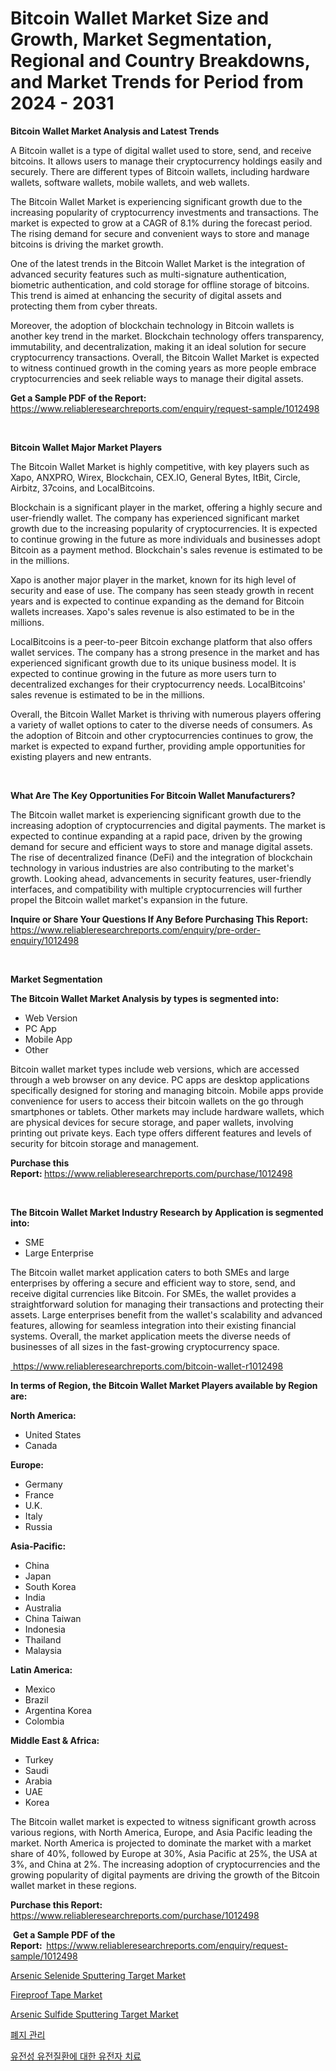 <p><h1>Bitcoin Wallet Market Size and Growth, Market Segmentation, Regional and Country Breakdowns, and Market Trends for Period from 2024 -  2031</h1></p><p><strong>Bitcoin Wallet Market Analysis and Latest Trends</strong></p>
<p><p>A Bitcoin wallet is a type of digital wallet used to store, send, and receive bitcoins. It allows users to manage their cryptocurrency holdings easily and securely. There are different types of Bitcoin wallets, including hardware wallets, software wallets, mobile wallets, and web wallets.</p><p>The Bitcoin Wallet Market is experiencing significant growth due to the increasing popularity of cryptocurrency investments and transactions. The market is expected to grow at a CAGR of 8.1% during the forecast period. The rising demand for secure and convenient ways to store and manage bitcoins is driving the market growth.</p><p>One of the latest trends in the Bitcoin Wallet Market is the integration of advanced security features such as multi-signature authentication, biometric authentication, and cold storage for offline storage of bitcoins. This trend is aimed at enhancing the security of digital assets and protecting them from cyber threats.</p><p>Moreover, the adoption of blockchain technology in Bitcoin wallets is another key trend in the market. Blockchain technology offers transparency, immutability, and decentralization, making it an ideal solution for secure cryptocurrency transactions. Overall, the Bitcoin Wallet Market is expected to witness continued growth in the coming years as more people embrace cryptocurrencies and seek reliable ways to manage their digital assets.</p></p>
<p><strong>Get a Sample PDF of the Report:&nbsp;</strong> <a href="https://www.reliableresearchreports.com/enquiry/request-sample/1012498">https://www.reliableresearchreports.com/enquiry/request-sample/1012498</a></p>
<p>&nbsp;</p>
<p><strong>Bitcoin Wallet Major Market Players</strong></p>
<p><p>The Bitcoin Wallet Market is highly competitive, with key players such as Xapo, ANXPRO, Wirex, Blockchain, CEX.IO, General Bytes, ItBit, Circle, Airbitz, 37coins, and LocalBitcoins.</p><p>Blockchain is a significant player in the market, offering a highly secure and user-friendly wallet. The company has experienced significant market growth due to the increasing popularity of cryptocurrencies. It is expected to continue growing in the future as more individuals and businesses adopt Bitcoin as a payment method. Blockchain's sales revenue is estimated to be in the millions.</p><p>Xapo is another major player in the market, known for its high level of security and ease of use. The company has seen steady growth in recent years and is expected to continue expanding as the demand for Bitcoin wallets increases. Xapo's sales revenue is also estimated to be in the millions.</p><p>LocalBitcoins is a peer-to-peer Bitcoin exchange platform that also offers wallet services. The company has a strong presence in the market and has experienced significant growth due to its unique business model. It is expected to continue growing in the future as more users turn to decentralized exchanges for their cryptocurrency needs. LocalBitcoins' sales revenue is estimated to be in the millions.</p><p>Overall, the Bitcoin Wallet Market is thriving with numerous players offering a variety of wallet options to cater to the diverse needs of consumers. As the adoption of Bitcoin and other cryptocurrencies continues to grow, the market is expected to expand further, providing ample opportunities for existing players and new entrants.</p></p>
<p>&nbsp;</p>
<p><strong>What Are The Key Opportunities For Bitcoin Wallet Manufacturers?</strong></p>
<p><p>The Bitcoin wallet market is experiencing significant growth due to the increasing adoption of cryptocurrencies and digital payments. The market is expected to continue expanding at a rapid pace, driven by the growing demand for secure and efficient ways to store and manage digital assets. The rise of decentralized finance (DeFi) and the integration of blockchain technology in various industries are also contributing to the market's growth. Looking ahead, advancements in security features, user-friendly interfaces, and compatibility with multiple cryptocurrencies will further propel the Bitcoin wallet market's expansion in the future.</p></p>
<p><strong>Inquire or Share Your Questions If Any Before Purchasing This Report:</strong> <a href="https://www.reliableresearchreports.com/enquiry/pre-order-enquiry/1012498">https://www.reliableresearchreports.com/enquiry/pre-order-enquiry/1012498</a></p>
<p>&nbsp;</p>
<p><strong>Market Segmentation</strong></p>
<p><strong>The Bitcoin Wallet Market Analysis by types is segmented into:</strong></p>
<p><ul><li>Web Version</li><li>PC App</li><li>Mobile App</li><li>Other</li></ul></p>
<p><p>Bitcoin wallet market types include web versions, which are accessed through a web browser on any device. PC apps are desktop applications specifically designed for storing and managing bitcoin. Mobile apps provide convenience for users to access their bitcoin wallets on the go through smartphones or tablets. Other markets may include hardware wallets, which are physical devices for secure storage, and paper wallets, involving printing out private keys. Each type offers different features and levels of security for bitcoin storage and management.</p></p>
<p><strong>Purchase this Report:&nbsp;</strong><a href="https://www.reliableresearchreports.com/purchase/1012498">https://www.reliableresearchreports.com/purchase/1012498</a></p>
<p>&nbsp;</p>
<p><strong>The Bitcoin Wallet Market Industry Research by Application is segmented into:</strong></p>
<p><ul><li>SME</li><li>Large Enterprise</li></ul></p>
<p><p>The Bitcoin wallet market application caters to both SMEs and large enterprises by offering a secure and efficient way to store, send, and receive digital currencies like Bitcoin. For SMEs, the wallet provides a straightforward solution for managing their transactions and protecting their assets. Large enterprises benefit from the wallet's scalability and advanced features, allowing for seamless integration into their existing financial systems. Overall, the market application meets the diverse needs of businesses of all sizes in the fast-growing cryptocurrency space.</p></p>
<p><a href="https://www.reliableresearchreports.com/bitcoin-wallet-r1012498">&nbsp;https://www.reliableresearchreports.com/bitcoin-wallet-r1012498</a></p>
<p><strong>In terms of Region, the Bitcoin Wallet Market Players available by Region are:</strong></p>
<p>
    <p> <strong> North America: </strong>
        <ul>
            <li>United States</li>
            <li>Canada</li>
        </ul>
        </p> 
    <p> <strong> Europe: </strong>
        <ul>
            <li>Germany</li>
            <li>France</li>
            <li>U.K.</li>
            <li>Italy</li>
            <li>Russia</li>
        </ul>
        </p> 
    <p> <strong> Asia-Pacific: </strong>
        <ul>
            <li>China</li>
            <li>Japan</li>
            <li>South Korea</li>
            <li>India</li>
            <li>Australia</li>
            <li>China Taiwan</li>
            <li>Indonesia</li>
            <li>Thailand</li>
            <li>Malaysia</li>
        </ul>
        </p> 
    <p> <strong> Latin America: </strong>
        <ul>
            <li>Mexico</li>
            <li>Brazil</li>
            <li>Argentina Korea</li>
            <li>Colombia</li>
        </ul>
        </p> 
    <p> <strong> Middle East & Africa: </strong>
        <ul>
            <li>Turkey</li>
            <li>Saudi</li>
            <li>Arabia</li>
            <li>UAE</li>
            <li>Korea</li>
        </ul>
    </p>
    </p>
<p><p>The Bitcoin wallet market is expected to witness significant growth across various regions, with North America, Europe, and Asia Pacific leading the market. North America is projected to dominate the market with a market share of 40%, followed by Europe at 30%, Asia Pacific at 25%, the USA at 3%, and China at 2%. The increasing adoption of cryptocurrencies and the growing popularity of digital payments are driving the growth of the Bitcoin wallet market in these regions.</p></p>
<p><strong>Purchase this Report: </strong><a href="https://www.reliableresearchreports.com/purchase/1012498">https://www.reliableresearchreports.com/purchase/1012498</a></p>
<p>&nbsp;<strong>Get a Sample PDF of the Report:&nbsp;&nbsp;</strong><a href="https://www.reliableresearchreports.com/enquiry/request-sample/1012498">https://www.reliableresearchreports.com/enquiry/request-sample/1012498</a></p>
<p><strong></strong></p>
<p><p><a href="https://github.com/theanastasiyah/Market-Research-Report-List-1/blob/main/arsenic-selenide-sputtering-target-market.md">Arsenic Selenide Sputtering Target Market</a></p><p><a href="https://www.linkedin.com/pulse/fireproof-tape-market-segmentation-geographical-regions-forcast-nz9tf?trackingId=CeEjAXScQo%2BzOgzyrHFqww%3D%3D">Fireproof Tape Market</a></p><p><a href="https://github.com/lukmanduiky01/Market-Research-Report-List-1/blob/main/arsenic-sulfide-sputtering-target-market.md">Arsenic Sulfide Sputtering Target Market</a></p><p><a href="https://github.com/rrmadityapu/Market-Research-Report-List-2/blob/main/601144583196.md">폐지 관리</a></p><p><a href="https://github.com/vanessagrant665567/Market-Research-Report-List-2/blob/main/527562483195.md">유전성 유전질환에 대한 유전자 치료</a></p></p>